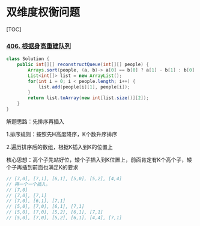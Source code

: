 # 双维度权衡问题

[TOC]



### [406. 根据身高重建队列](https://leetcode-cn.com/problems/queue-reconstruction-by-height/)

```java
class Solution {
    public int[][] reconstructQueue(int[][] people) {
        Arrays.sort(people, (a, b)-> a[0] == b[0] ? a[1] - b[1] : b[0] - a[0]);
        List<int[]> list = new ArrayList();
        for(int i = 0; i < people.length; i++) {
            list.add(people[i][1], people[i]);
        }
        return list.toArray(new int[list.size()][2]);
    }
}
```

解题思路：先排序再插入

1.排序规则：按照先H高度降序，K个数升序排序

2.遍历排序后的数组，根据K插入到K的位置上

核心思想：高个子先站好位，矮个子插入到K位置上，前面肯定有K个高个子，矮个子再插到前面也满足K的要求

```java
// [7,0], [7,1], [6,1], [5,0], [5,2], [4,4]
// 再一个一个插入。
// [7,0]
// [7,0], [7,1]
// [7,0], [6,1], [7,1]
// [5,0], [7,0], [6,1], [7,1]
// [5,0], [7,0], [5,2], [6,1], [7,1]
// [5,0], [7,0], [5,2], [6,1], [4,4], [7,1]
```

### 